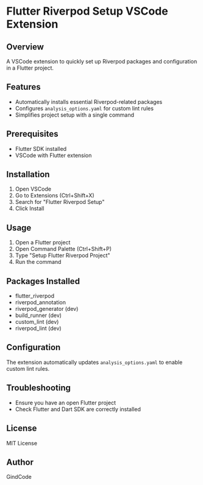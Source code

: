 # Flutter Riverpod Setup VSCode Extension

## Overview
A VSCode extension to quickly set up Riverpod packages and configuration in a Flutter project.

## Features
- Automatically installs essential Riverpod-related packages
- Configures `analysis_options.yaml` for custom lint rules
- Simplifies project setup with a single command

## Prerequisites
- Flutter SDK installed
- VSCode with Flutter extension

## Installation
1. Open VSCode
2. Go to Extensions (Ctrl+Shift+X)
3. Search for "Flutter Riverpod Setup"
4. Click Install

## Usage
1. Open a Flutter project
2. Open Command Palette (Ctrl+Shift+P)
3. Type "Setup Flutter Riverpod Project"
4. Run the command

## Packages Installed
- flutter_riverpod
- riverpod_annotation
- riverpod_generator (dev)
- build_runner (dev)
- custom_lint (dev)
- riverpod_lint (dev)

## Configuration
The extension automatically updates `analysis_options.yaml` to enable custom lint rules.

## Troubleshooting
- Ensure you have an open Flutter project
- Check Flutter and Dart SDK are correctly installed

## License
MIT License

## Author
GindCode